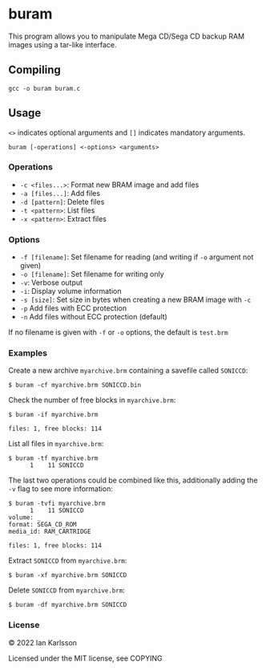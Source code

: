 # buram
This program allows you to manipulate Mega CD/Sega CD backup RAM images
using a tar-like interface.

## Compiling
`gcc -o buram buram.c`

## Usage
`<>` indicates optional arguments and `[]` indicates mandatory arguments.

`buram [-operations] <-options> <arguments>`

### Operations
- `-c <files...>`: Format new BRAM image and add files
- `-a [files...]`: Add files
- `-d [pattern]`: Delete files
- `-t <pattern>`: List files
- `-x <pattern>`: Extract files

### Options
- `-f [filename]`: Set filename for reading (and writing if `-o` argument not given)
- `-o [filename]`: Set filename for writing only
- `-v`: Verbose output
- `-i`: Display volume information
- `-s [size]`: Set size in bytes when creating a new BRAM image with `-c`
- `-p` Add files with ECC protection
- `-n` Add files without ECC protection (default)

If no filename is given with `-f` or `-o` options, the default is `test.brm`

### Examples
Create a new archive `myarchive.brm` containing a savefile called `SONICCD`:

	$ buram -cf myarchive.brm SONICCD.bin

Check the number of free blocks in `myarchive.brm`:

	$ buram -if myarchive.brm

	files: 1, free blocks: 114

List all files in `myarchive.brm`:

	$ buram -tf myarchive.brm
	      1    11 SONICCD

The last two operations could be combined like this, additionally adding the `-v` flag to see more information:

	$ buram -tvfi myarchive.brm
		  1    11 SONICCD
	volume: _
	format: SEGA_CD_ROM
	media_id: RAM_CARTRIDGE

	files: 1, free blocks: 114

Extract `SONICCD` from `myarchive.brm`:

	$ buram -xf myarchive.brm SONICCD

Delete `SONICCD` from `myarchive.brm`:

	$ buram -df myarchive.brm SONICCD

### License
&copy; 2022 Ian Karlsson

Licensed under the MIT license, see COPYING

